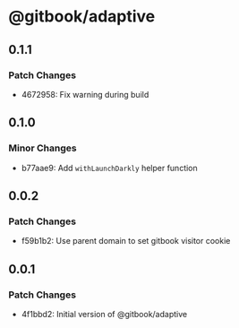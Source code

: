 # @gitbook/adaptive

## 0.1.1

### Patch Changes

- 4672958: Fix warning during build

## 0.1.0

### Minor Changes

- b77aae9: Add `withLaunchDarkly` helper function

## 0.0.2

### Patch Changes

- f59b1b2: Use parent domain to set gitbook visitor cookie

## 0.0.1

### Patch Changes

- 4f1bbd2: Initial version of @gitbook/adaptive
